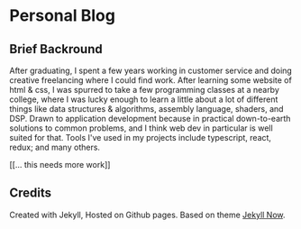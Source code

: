 # Personal Blog

## Brief Backround

After graduating, I spent a few years working in customer service and doing creative freelancing where I could find work.
After learning some website of html & css, I was spurred to take a few programming classes at a nearby college, where I was lucky enough to learn a little about a lot of different things like data structures & algorithms, assembly language, shaders, and DSP.
Drawn to application development because in practical down-to-earth solutions to common problems, and I think web dev in particular is well suited for that. 
Tools I've used in my projects include typescript, react, redux; and many others. 

[[... this needs more work]]

## Credits

Created with Jekyll, Hosted on Github pages.
Based on theme [Jekyll Now][jekyll-now]. 

[jekyll-now]: https://github.com/barryclark/jekyll-now
